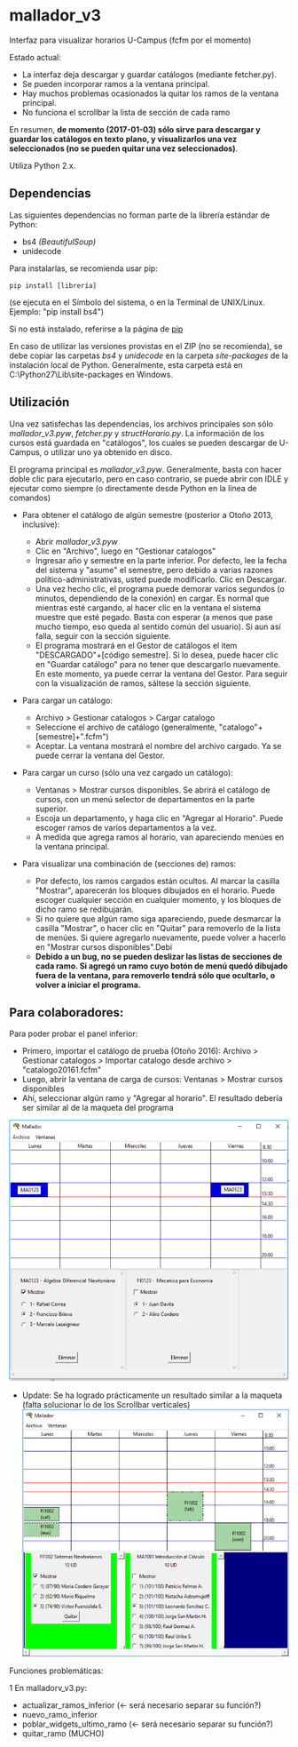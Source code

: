 # mallador_v3
Interfaz para visualizar horarios U-Campus (fcfm por el momento)

Estado actual:
- La interfaz deja descargar y guardar catálogos (mediante fetcher.py).
- Se pueden incorporar ramos a la ventana principal.
- Hay muchos problemas ocasionados la quitar los ramos de la ventana principal.
- No funciona el scrollbar la lista de sección de cada ramo

En resumen, **de momento (2017-01-03) sólo sirve para descargar y guardar los catálogos en texto plano, y visualizarlos una vez seleccionados (no se pueden quitar una vez seleccionados)**.

Utiliza Python 2.x.

## Dependencias  

Las siguientes dependencias no forman parte de la librería estándar de Python:
- bs4 *(BeautifulSoup)*
- unidecode

Para instalarlas, se recomienda usar pip:
```
pip install [librería]
```
(se ejecuta en el Símbolo del sistema, o en la Terminal de UNIX/Linux. Ejemplo: "pip install bs4")

Si no está instalado, referirse a la página de [pip](https://pip.pypa.io/en/stable/installing/)

En caso de utilizar las versiones provistas en el ZIP (no se recomienda), se debe copiar las carpetas *bs4* y *unidecode* en la carpeta *site-packages* de la instalación local de Python. Generalmente, esta carpeta está en C:\Python27\Lib\site-packages en Windows.

## Utilización

Una vez satisfechas las dependencias, los archivos principales son sólo *mallador_v3.pyw*, *fetcher.py* y *structHorario.py*.
La información de los cursos está guardada en "catálogos", los cuales se pueden descargar de U-Campus, o utilizar uno ya obtenido en disco.

El programa principal es *mallador_v3.pyw*. Generalmente, basta con hacer doble clic para ejecutarlo, pero en caso contrario, se puede abrir con IDLE y ejecutar como siempre (o directamente desde Python en la línea de comandos)

- Para obtener el catálogo de algún semestre (posterior a Otoño 2013, inclusive):
	- Abrir *mallador_v3.pyw*
	- Clic en "Archivo", luego en "Gestionar catalogos"
	- Ingresar año y semestre en la parte inferior. Por defecto, lee la fecha del sistema y "asume" el semestre, pero debido a varias razones político-administrativas, usted puede modificarlo. Clic en Descargar.
	- Una vez hecho clic, el programa puede demorar varios segundos (o minutos, dependiendo de la conexión) en cargar. Es normal que mientras esté cargando, al hacer clic en la ventana el sistema muestre que esté pegado. Basta con esperar (a menos que pase mucho tiempo, eso queda al sentido común del usuario). Si aun así falla, seguir con la sección siguiente.
	- El programa mostrará en el Gestor de catálogos el item "DESCARGADO"+[código semestre]. Si lo desea, puede hacer clic en "Guardar catálogo" para no tener que descargarlo nuevamente. En este momento, ya puede cerrar la ventana del Gestor. Para seguir con la visualización de ramos, sáltese la sección siguiente.

- Para cargar un catálogo:
	- Archivo > Gestionar catalogos > Cargar catalogo
	- Seleccione el archivo de catálogo (generalmente, "catalogo"+[semestre]+".fcfm")
	- Aceptar. La ventana mostrará el nombre del archivo cargado. Ya se puede cerrar la ventana del Gestor.

- Para cargar un curso (sólo una vez cargado un catálogo):
	- Ventanas > Mostrar cursos disponibles. Se abrirá el catálogo de cursos, con un menú selector de departamentos en la parte superior.
	- Escoja un departamento, y haga clic en "Agregar al Horario". Puede escoger ramos de varios departamentos a la vez.
	- A medida que agrega ramos al horario, van apareciendo menúes en la ventana principal.

- Para visualizar una combinación de (secciones de) ramos:
	- Por defecto, los ramos cargados están ocultos. Al marcar la casilla "Mostrar", aparecerán los bloques dibujados en el horario. Puede escoger cualquier sección en cualquier momento, y los bloques de dicho ramo se redibujarán.
	- Si no quiere que algún ramo siga apareciendo, puede desmarcar la casilla "Mostrar", o hacer clic en "Quitar" para removerlo de la lista de menúes. Si quiere agregarlo nuevamente, puede volver a hacerlo en "Mostrar cursos disponibles".Debi
	- **Debido a un bug, no se pueden deslizar las listas de secciones de cada ramo. Si agregó un ramo cuyo botón de menú quedó dibujado fuera de la ventana, para removerlo tendrá sólo que ocultarlo, o volver a iniciar el programa.**
	
## Para colaboradores:

Para poder probar el panel inferior:
- Primero, importar el catálogo de prueba (Otoño 2016):
	Archivo > Gestionar catalogos > Importar catalogo desde archivo > "catalogo20161.fcfm"
- Luego, abrir la ventana de carga de cursos:
	Ventanas > Mostrar cursos disponibles
- Ahí, seleccionar algún ramo y "Agregar al horario". El resultado debería ser similar al de la maqueta del programa

![maqueta.png](https://raw.githubusercontent.com/gaboflowers/mallador_v3/master/maqueta.png)

- Update: Se ha logrado prácticamente un resultado similar a la maqueta (falta solucionar lo de los Scrollbar verticales)
![captura](https://raw.githubusercontent.com/gaboflowers/mallador_v3/master/captura_main.png)

Funciones problemáticas:

1  En malladorv_v3.py:
  - actualizar_ramos_inferior (<- será necesario separar su función?)
  - nuevo_ramo_inferior
  - poblar_widgets_ultimo_ramo (<- será necesario separar su función?)
  - quitar_ramo (MUCHO)
  
